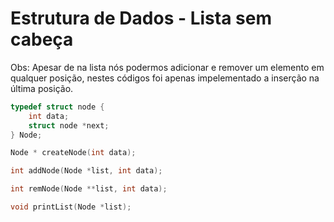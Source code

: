 # Estrutura de Dados - Lista sem cabeça

Obs: Apesar de na lista nós podermos adicionar e remover um elemento em qualquer posição, nestes códigos foi apenas impelementado a inserção na última posição.

```c
typedef struct node {
    int data;
    struct node *next;
} Node;
```

```c
Node * createNode(int data);
```

```c
int addNode(Node *list, int data);
```

```c
int remNode(Node **list, int data);
```

```c
void printList(Node *list);
```
